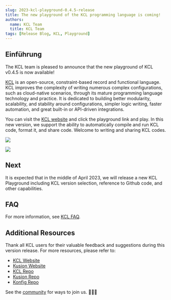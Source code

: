 ```yaml
---
slug: 2023-kcl-playground-0.4.5-release
title: The new playground of the KCL programming language is coming!
authors:
  name: KCL Team
  title: KCL Team
tags: [Release Blog, KCL, Playground]
---
```


## Einführung

The KCL team is pleased to announce that the new playground of KCL v0.4.5 is now available!

[KCL](https://github.com/kcl-lang/kcl) is an open-source, constraint-based record and functional language. KCL improves the complexity of writing numerous complex configurations, such as cloud-native scenarios, through its mature programming language technology and practice. It is dedicated to building better modularity, scalability, and stability around configurations, simpler logic writing, faster automation, and great built-in or API-driven integrations.

You can visit the [KCL website](https://kcl-lang.io/) and click the playground link and play. In this new version, we support the ability to automatically compile and run KCL code, format it, and share code. Welcome to writing and sharing KCL codes.

![](/img/blog/2023-03-17-kcl-playground-0.4.5-release/kcl-website-playground.png)

![](/img/blog/2023-03-17-kcl-playground-0.4.5-release/kcl-playground.png)

## Next​

It is expected that in the middle of April 2023, we will release a new KCL Playground including KCL version selection, reference to Github code, and other capabilities.

## FAQ

For more information, see [KCL FAQ](https://kcl-lang.io/docs/user_docs/support/).

## Additional Resources

Thank all KCL users for their valuable feedback and suggestions during this version release. For more resources, please refer to:

- [KCL Website](https://kcl-lang.io/)
- [Kusion Website](https://kusionstack.io/)
- [KCL Repo](https://github.com/kcl-lang/kcl)
- [Kusion Repo](https://github.com/KusionStack/kusion)
- [Konfig Repo](https://github.com/KusionStack/konfig)

See the [community](https://github.com/kcl-lang/community) for ways to join us. 👏👏👏
